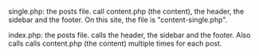 single.php: the posts file. call content.php (the content), the header, the sidebar and the footer. On this site, the file is "content-single.php".

index.php: the posts file. calls the header, the sidebar and the footer. Also calls calls content.php (the content) multiple times for each post.